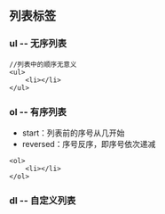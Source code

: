 ## 列表标签

### ul -- 无序列表

```
//列表中的顺序无意义
<ul>
    <li></li>
</ul>
```

### ol -- 有序列表

* start：列表前的序号从几开始
* reversed：序号反序，即序号依次递减

```
<ol>
    <li></li>
</ol>
```

### dl -- 自定义列表



